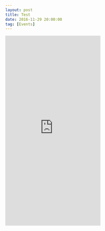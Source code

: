 ```yaml
---
layout: post
title: Test
date: 2016-11-29 20:00:00
tag: [Events]
---
```


<iframe src="https://calendar.google.com/calendar/embed?showTitle=0&amp;showPrint=0&amp;showTz=0&amp;height=600&amp;wkst=2&amp;bgcolor=%23FFFFFF&amp;src=n5u8lv0qa9sa4fjb4j8rv5ec0g%40group.calendar.google.com&amp;color=%23182C57&amp;ctz=Europe%2FRiga" style="border-width:0" width="auto" height="600" frameborder="0" scrolling="no"></iframe>